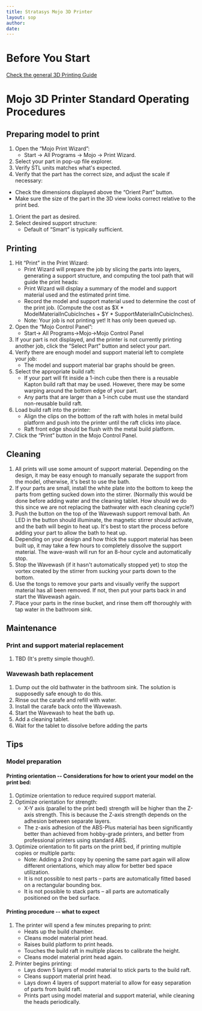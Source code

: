 ```yaml
---
title: Stratasys Mojo 3D Printer
layout: sop
author: 
date: 
---
```


# Before You Start
[Check the general 3D Printing Guide](/doc/equip/printer/3D-Printing-Checklist)

# Mojo 3D Printer Standard Operating Procedures
## Preparing model to print
1. Open the “Mojo Print Wizard”:
   - Start -> All Programs -> Mojo -> Print Wizard.
1. Select your part in pop-up file explorer.
1. Verify STL units matches what's expected.
1. Verify that the part has the correct size, and adjust the scale if necessary:
 - Check the dimensions displayed above the “Orient Part” button.
 - Make sure the size of the part in the 3D view looks correct relative to the print bed.
1. Orient the part as desired.
1. Select desired support structure:
    - Default of “Smart” is typically sufficient.

## Printing
1. Hit “Print” in the Print Wizard:
    - Print Wizard will prepare the job by slicing the parts into layers, generating a support structure,  and computing the tool path that will guide the print heads:
    - Print Wizard will display a summary of the model and support material used and the estimated print time.
    - Record the model and support material used to determine the cost of the print job.  (Compute the cost as $X * ModelMaterialInCubicInches + $Y * SupportMaterialInCubicInches).
    - Note: Your job is not printing yet! It has only been queued up.
1. Open the “Mojo Control Panel”:
    - Start-> All Programs->Mojo->Mojo Control Panel
1. If your part is not displayed, and the printer is not currently printing another job, click the “Select Part” button and select your part.
1. Verify there are enough model and support material left to complete your job:
    - The model and support material bar graphs should be green.
1. Select the appropriate build raft:
    - If your part will fit inside a 1-inch cube then there is a reusable Kapton build raft that may be used.  However, there may be some warping around the bottom edge of your part.
    - Any parts that are larger than a 1-inch cube must use the standard non-reusable build raft.
1. Load build raft into the printer:
    - Align the clips on the bottom of the raft with holes in metal build platform and push into the printer until the raft clicks into place.
    - Raft front edge should be flush with the metal build platform.
1. Click the “Print” button in the Mojo Control Panel.

## Cleaning
1. All prints will use some amount of support material.  Depending on the design, it may be easy enough to manually separate the support from the model, otherwise, it's best to use the bath.
1. If your parts are small, install the white plate into the bottom to keep the parts from getting sucked down into the stirrer. (Normally this would be done before adding water and the cleaning tablet.  How should we do this since we are not replacing the bathwater with each cleaning cycle?)
1. Push the button on the top of the Wavewash support removal bath.  An LED in the button should illuminate, the magnetic stirrer should activate, and the bath will begin to heat up.  It's best to start the process before adding your part to allow the bath to heat up.
1. Depending on your design and how thick the support material has been built up, it may take a few hours to completely dissolve the support material.  The wave-wash will run for an 8-hour cycle and automatically stop.
1. Stop the Wavewash (if it hasn't automatically stopped yet) to stop the vortex created by the stirrer from sucking your parts down to the bottom.
1. Use the tongs to remove your parts and visually verify the support material has all been removed.  If not, then put your parts back in and start the Wavewash again.
1. Place your parts in the rinse bucket, and rinse them off thoroughly with tap water in the bathroom sink.

## Maintenance

### Print and support material replacement
1. TBD (It's pretty simple though!).

### Wavewash bath replacement
1. Dump out the old bathwater in the bathroom sink.  The solution is supposedly safe enough to do this.
1. Rinse out the carafe and refill with water.
1. Install the carafe back onto the Wavewash.
1. Start the Wavewash to heat the bath up.
1. Add a cleaning tablet.
1. Wait for the tablet to dissolve before adding the parts

## Tips
### Model preparation
#### Printing orientation -- Considerations for how to orient your model on the print bed:
1. Optimize orientation to reduce required support material.
1. Optimize orientation for strength:
    - X-Y axis (parallel to the print bed) strength will be higher than the Z-axis strength.  This is because the Z-axis strength depends on the adhesion between separate layers.
    - The z-axis adhesion of the ABS-Plus material has been significantly better than achieved from hobby-grade printers, and better from professional printers using standard ABS.
1. Optimize orientation to fit parts on the print bed, if printing multiple copies or multiple parts:
    - Note:  Adding a 2nd copy by opening the same part again will allow different orientations, which may allow for better bed space utilization.
    - It is not possible to nest parts – parts are automatically fitted based on a rectangular bounding box.
    - It is not possible to stack parts – all parts are automatically positioned on the bed surface.

#### Printing procedure -- what to expect
1. The printer will spend a few minutes preparing to print:
    - Heats up the build chamber.
    - Cleans model material print head.
    - Raises build platform to print heads.
    - Touches the build raft in multiple places to calibrate the height.
    - Cleans model material print head again.
2. Printer begins printing:
    - Lays down 5 layers of model material to stick parts to the build raft.
    - Cleans support material print head.
    - Lays down 4 layers of support material to allow for easy separation of parts from build raft.
    - Prints part using model material and support material, while cleaning the heads periodically.
